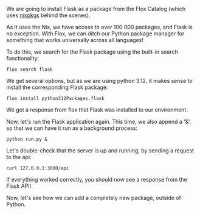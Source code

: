 
We are going to install Flask as a package from the Flox Catalog (which uses [nixpkgs](https://github.com/NixOS/nixpkgs) behind the scenes).

As it uses the Nix, we have access to over 100 000 packages, and Flask is no exception. With Flox, we can ditch our Python package manager for something that works universally across all languages!

To do this, we search for the Flask package using the built-in search functionality:

`flox search flask`

We get several options, but as we are using python 3.12, it makes sense to install the corresponding Flask package:

`flox install python312Packages.flask`

We get a response from flox that Flask was installed to our environment. 

Now, let's run the Flask application again. This time, we also append a '&', so that we can have it run as a background process:

`python run.py &`

Let's double-check that the server is up and running, by sending a request to the api:

`curl 127.0.0.1:3000/api`

If everything worked correctly, you should now see a response from the Flask API!

Now, let's see how we can add a completely new package, outside of Python.
